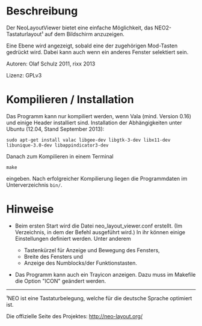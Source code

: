 Beschreibung 
========================================================================

Der NeoLayoutViewer bietet eine einfache Möglichkeit, das NEO2-
Tastaturlayout¹ auf dem Bildschirm anzuzeigen.

Eine Ebene wird angezeigt, sobald eine der zugehörigen Mod-Tasten 
gedrückt wird. Dabei kann auch wenn ein anderes Fenster
selektiert sein.

Autoren: Olaf Schulz 2011, rixx 2013

Lizenz: GPLv3


Kompilieren / Installation
========================================================================

Das Programm kann nur kompiliert werden, wenn Vala (mind. Version 0.16) und einige Header
installiert sind. Installation der Abhängigkeiten unter Ubuntu (12.04, Stand September 2013):

    sudo apt-get install valac libgee-dev libgtk-3-dev libx11-dev libunique-3.0-dev libappindicator3-dev


Danach zum Kompilieren in einem Terminal 

    make

eingeben. Nach erfolgreicher Kompilierung liegen die Programmdaten
im Unterverzeichnis `bin/`.


Hinweise
========================================================================
- Beim ersten Start wird die Datei neo_layout_viewer.conf erstellt. (Im
  Verzeichnis, in dem der Befehl ausgeführt wird.) In ihr
  können einige Einstellungen definiert werden. Unter anderem
  - Tastenkürzel für Anzeige und Bewegung des Fensters,
  - Breite des Fensters und
  - Anzeige des Numblocks/der Funktionstasten.	

- Das Programm kann auch ein Trayicon anzeigen. Dazu muss im Makefile
  die Option "ICON" geändert werden.


______________________________________________________________________
¹NEO ist eine Tastaturbelegung, welche für die deutsche Sprache optimiert ist. 

 Die offizielle Seite des Projektes: http://neo-layout.org/
